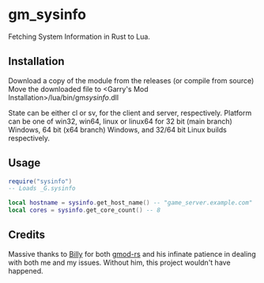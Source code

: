 # gm_sysinfo

Fetching System Information in Rust to Lua.

## Installation

Download a copy of the module from the releases (or compile from source)
Move the downloaded file to <Garry's Mod Installation>/lua/bin/gm<state>_sysinfo_<platform>.dll

State can be either cl or sv, for the client and server, respectively.
Platform can be one of win32, win64, linux or linux64 for 32 bit (main branch) Windows, 64 bit (x64 branch) Windows, and 32/64 bit Linux builds respectively. 


## Usage

```lua
require("sysinfo")
-- Loads _G.sysinfo

local hostname = sysinfo.get_host_name() -- "game_server.example.com"
local cores = sysinfo.get_core_count() -- 8
```

## Credits

Massive thanks to [Billy](https://github.com/WilliamVenner) for both [gmod-rs](https://github.com/WilliamVenner/gmod-rs) and his infinate patience in dealing with both me and my issues. Without him, this project wouldn't have happened.
